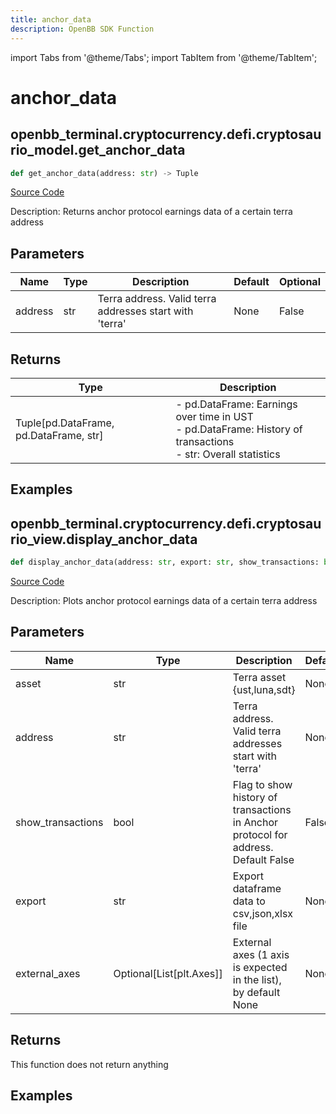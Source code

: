 ```yaml
---
title: anchor_data
description: OpenBB SDK Function
---
```


import Tabs from '@theme/Tabs';
import TabItem from '@theme/TabItem';

# anchor_data

<Tabs>
<TabItem value="model" label="Model" default>

## openbb_terminal.cryptocurrency.defi.cryptosaurio_model.get_anchor_data

```python title='openbb_terminal/cryptocurrency/defi/cryptosaurio_model.py'
def get_anchor_data(address: str) -> Tuple
```
[Source Code](https://github.com/OpenBB-finance/OpenBBTerminal/tree/main/openbb_terminal/cryptocurrency/defi/cryptosaurio_model.py#L17)

Description: Returns anchor protocol earnings data of a certain terra address

## Parameters

| Name | Type | Description | Default | Optional |
| ---- | ---- | ----------- | ------- | -------- |
| address | str | Terra address. Valid terra addresses start with 'terra' | None | False |

## Returns

| Type | Description |
| ---- | ----------- |
| Tuple[pd.DataFrame, pd.DataFrame, str] | - pd.DataFrame: Earnings over time in UST<br/>- pd.DataFrame: History of transactions<br/>- str:              Overall statistics |

## Examples



</TabItem>
<TabItem value="view" label="View">

## openbb_terminal.cryptocurrency.defi.cryptosaurio_view.display_anchor_data

```python title='openbb_terminal/cryptocurrency/defi/cryptosaurio_view.py'
def display_anchor_data(address: str, export: str, show_transactions: bool, external_axes: Optional[List[matplotlib.axes._axes.Axes]]) -> None
```
[Source Code](https://github.com/OpenBB-finance/OpenBBTerminal/tree/main/openbb_terminal/cryptocurrency/defi/cryptosaurio_view.py#L25)

Description: Plots anchor protocol earnings data of a certain terra address

## Parameters

| Name | Type | Description | Default | Optional |
| ---- | ---- | ----------- | ------- | -------- |
| asset | str | Terra asset {ust,luna,sdt} | None | False |
| address | str | Terra address. Valid terra addresses start with 'terra' | None | False |
| show_transactions | bool | Flag to show history of transactions in Anchor protocol for address. Default False | False | False |
| export | str | Export dataframe data to csv,json,xlsx file | None | False |
| external_axes | Optional[List[plt.Axes]] | External axes (1 axis is expected in the list), by default None | None | True |

## Returns

This function does not return anything

## Examples



</TabItem>
</Tabs>